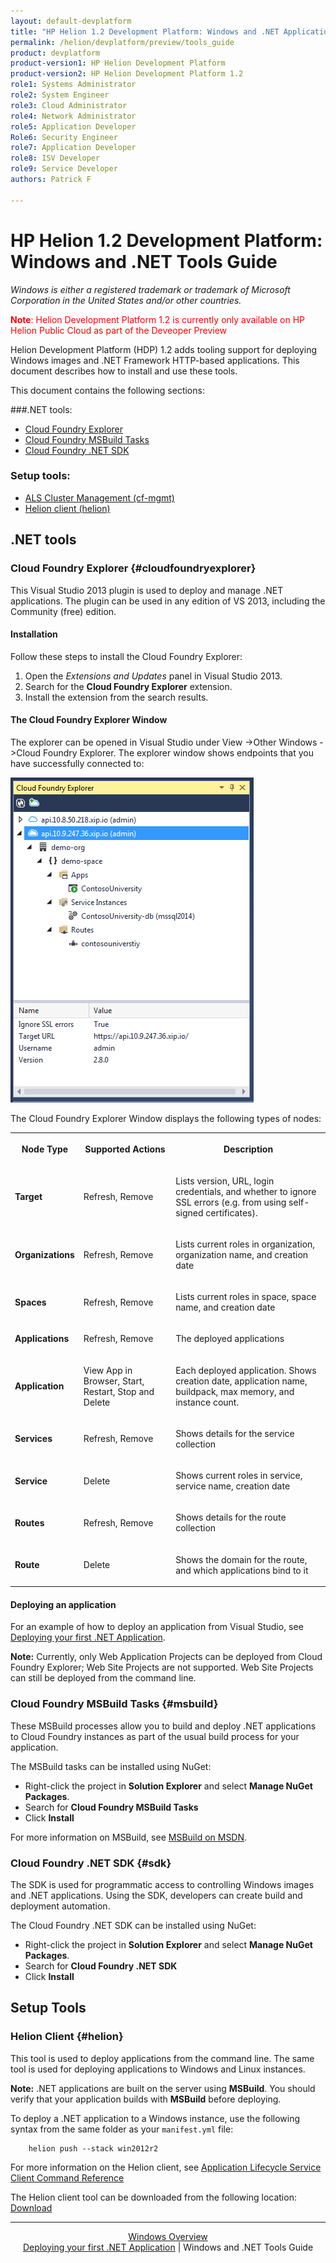 ```yaml
---
layout: default-devplatform
title: "HP Helion 1.2 Development Platform: Windows and .NET Applications Tools Guide"
permalink: /helion/devplatform/preview/tools_guide
product: devplatform
product-version1: HP Helion Development Platform
product-version2: HP Helion Development Platform 1.2
role1: Systems Administrator 
role2: System Engineer
role3: Cloud Administrator
role4: Network Administrator
role5: Application Developer
Role6: Security Engineer
role7: Application Developer 
role8: ISV Developer
role9: Service Developer
authors: Patrick F

---
```

<!--UNDER REVISION-->

# HP Helion 1.2 Development Platform: Windows and .NET Tools Guide 

*Windows is either a registered trademark or trademark of Microsoft Corporation in the United States and/or other countries.*

<span style="color:red">**Note**: Helion Development Platform 1.2 is currently only available on HP Helion Public Cloud as part of the Deveoper Preview</span>

Helion Development Platform (HDP) 1.2 adds tooling support for deploying Windows images and .NET Framework HTTP-based applications. This document describes how to install and use these tools.



This document contains the following sections:

###.NET tools:
* [Cloud Foundry Explorer](#cloudfoundryexplorer)
* [Cloud Foundry MSBuild Tasks](#msbuild)
* [Cloud Foundry .NET SDK](#sdk)

### Setup tools:
* [ALS Cluster Management (cf-mgmt)](#ALS)
* [Helion client (helion)](#helion)
 
## .NET tools
### Cloud Foundry Explorer {#cloudfoundryexplorer}

This Visual Studio 2013 plugin is used to deploy and manage .NET applications. The plugin can be used in any edition of VS 2013, including the Community (free) edition.

#### Installation

Follow these steps to install the Cloud Foundry Explorer:

1. Open the *Extensions and Updates* panel in Visual Studio 2013.
2. Search for the **Cloud Foundry Explorer** extension.
3. Install the extension from the search results.

#### The Cloud Foundry Explorer Window

The explorer can be opened in Visual Studio under View -&gt;Other Windows -&gt;Cloud Foundry Explorer. The explorer window shows endpoints that you have successfully connected to:

<img src="media/windows_cf_explorer.PNG" />

The Cloud Foundry Explorer Window displays the following types of nodes:

<table>
 <tr>
  <th><p>Node Type</p></th>
  <th><p>Supported Actions</p></th>
  <th><p>Description</p></th>
 </tr>
 <tr>
  <td><p><strong>Target</strong></p></td>
  <td><p>Refresh, Remove</p></td>
  <td><p>Lists version, URL, login credentials, and whether to ignore SSL errors (e.g. from using self-signed certificates).</p></td>
 </tr>
 <tr>
  <td><p><strong>Organizations</strong></p></td>
  <td><p>Refresh, Remove</p></td>
  <td><p>Lists current roles in organization, organization name, and creation date</p></td>
 </tr>
 <tr>
  <td><p><strong>Spaces</strong></p></td>
  <td><p>Refresh, Remove</p></td>
  <td><p>Lists current roles in space, space name, and creation date</p></td>
 </tr>
 <tr>
  <td><p><strong>Applications</strong></p></td>
  <td><p>Refresh, Remove</p></td>
  <td><p>The deployed applications</p></td>
 </tr>
 <tr>
  <td><p><strong>Application</strong></p></td>
  <td><p>View App in Browser, Start, Restart, Stop and Delete</p></td>
  <td><p>Each deployed application. Shows creation date, application name, buildpack, max memory, and instance count.</p></td>
 </tr>
 <tr>
  <td><p><strong>Services</strong></p></td>
  <td><p>Refresh, Remove</p></td>
  <td><p>Shows details for the service collection</p></td>
 </tr>
 </tr>
 <tr>
  <td><p><strong>Service</strong></p></td>
  <td><p>Delete</p></td>
  <td><p>Shows current roles in service, service name, creation date</p></td>
 </tr>
 <tr>
  <td><p><strong>Routes</strong></p></td>
  <td><p>Refresh, Remove</p></td>
  <td><p>Shows details for the route collection</p></td>
 </tr>
 <tr>
  <td><p><strong>Route</strong></p></td>
  <td><p>Delete</p></td>
  <td><p>Shows the domain for the route, and which applications bind to it</p></td>
 </tr>
</table>

#### Deploying an application

For an example of how to deploy an application from Visual Studio, see <a href="/helion/devplatform/preview/deployingnet">Deploying your first .NET Application</a>.

**Note:** Currently, only Web Application Projects can be deployed from Cloud Foundry Explorer; Web Site Projects are not supported. Web Site Projects can still be deployed from the command line.

### Cloud Foundry MSBuild Tasks {#msbuild}

These MSBuild processes allow you to build and deploy .NET applications to Cloud Foundry instances as part of the usual build process for your application. 

The MSBuild tasks can be installed using NuGet:

* Right-click the project in **Solution Explorer** and select **Manage NuGet Packages**.
* Search for **Cloud Foundry MSBuild Tasks**
* Click **Install**
 
For more information on MSBuild, see <a href="https://msdn.microsoft.com/en-us/library/dd393574.aspx">MSBuild on MSDN</a>.

### Cloud Foundry .NET SDK {#sdk}

The SDK is used for programmatic access to controlling Windows images and .NET applications. Using the SDK, developers can create build and deployment automation.

The Cloud Foundry .NET SDK can be installed using NuGet:

* Right-click the project in **Solution Explorer** and select **Manage NuGet Packages**.
* Search for **Cloud Foundry .NET SDK**
* Click **Install**



## Setup Tools

### Helion Client {#helion}

This tool is used to deploy applications from the command line. The same tool is used for deploying applications to Windows and Linux instances.

**Note:** .NET applications are built on the server using **MSBuild**. You should verify that your application builds with **MSBuild** before deploying.

To deploy a .NET application to a Windows instance, use the following syntax from the same folder as your <code>manifest.yml</code> file:

		helion push --stack win2012r2 

For more information on the Helion client, see <a href="http://docs.hpcloud.com/helion/devplatform/1.1/als/user/reference/client-ref">Application Lifecycle Service Client Command Reference</a>

The Helion client tool can be downloaded from the following location: <a href="http://docs.hpcloud.com/helion/devplatform/1.1/als/client/download">Download</a>

---
<div align="center"><a href="/helion/devplatform/preview/">Windows Overview</a>
</div>
 <div align="center"><a href="/helion/devplatform/preview/deployingnet">Deploying your first .NET Application</a> | Windows and .NET Tools Guide</div>


















		
